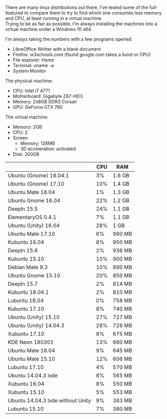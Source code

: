 There are many linux distributions out there, I've tested some of the full-featured to compare them to try to find which one consumes less memory and CPU, at least running in a virtual machine.  
Trying to be as fair as possible, I'm always installing the machines into a virtual machine under a Windows 10 x64.

I'm always taking the numbers with a few programs opened:
- LibreOffice Writter with a blank document
- Firefox: w3schools.com (found google.com takes a looot or CPU)
- File explorer: Home
- Terminal: uname -a
- System Monitor

The physical machine:
- CPU: Intel i7 4771
- Motherboard: Gigabyte Z87-HD3
- Memory: 2x8GB DDR3 Corsair
- GPU: GeForce GTX 760

The virtual machine:
- Memory: 2GB
- CPU: 2
- Screen
  - Memory: 128MB
  - 3D acceleration: activated
- Disk: 200GB

| | CPU | RAM
| -- | -- | -- |
Ubuntu (Gnome) 18.04.1 | 3% | 1.6 GB
Ubuntu (Gnome) 17.10 | 10% | 1.4 GB
Ubuntu Mate 18.04 | 1% | 1.3 GB
Ubuntu Gnome 16.04 | 22% | 1.2 GB
DeepIn 15.5 | 24% | 1.1 GB
ElementaryOS 0.4.1 | 7% | 1.1 GB
Ubuntu (Unity) 16.04 | 28%| 1 GB
Ubuntu Mate 17.10 | 6% | 990 MB
Kubuntu 16.04 | 8% | 950 MB
DeepIn 15.6 | 2% | 936 MB
Kubuntu 15.10 | 10% | 900 MB
Debian Mate 9.3 | 10% | 890 MB
Ubuntu Gnome 15.10 | 20% | 850 MB
DeepIn 15.7 | 2% | 814 MB
Kubuntu 18.04.1 | 2% | 810 MB
Lubuntu 18.04	| 0% | 758 MB
Kubuntu 17.10	| 8% | 740 MB
Ubuntu (Unity) 15.10 | 27% | 727 MB
Ubuntu (Unity) 14.04.3 | 28% | 728 MB
Xubuntu 17.10 | 8% | 675 MB
KDE Neon 180301 | 13% | 660 MB
Ubuntu Mate 16.04 | 9% | 645 MB
Ubuntu Mate 15.10 | 12% | 606 MB
Lubuntu 17.10 | 4% | 570 MB
Ubuntu 14.04.3 lxde | 8% | 565 MB
Xubuntu 16.04 | 8% | 550 MB
Xubuntu 15.10 | 5% | 553 MB
Ubuntu 14.04.3 lxde without Unity | 9% | 383 MB
Lubuntu 15.10 | 7% | 380 MB
